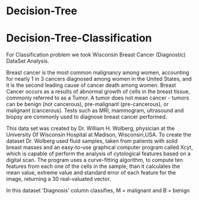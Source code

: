 # Decision-Tree

# Decision-Tree-Classification
For Classification problem we took Wisconsin Breast Cancer (Diagnostic) DataSet Analysis.

Breast cancer is the most common malignancy among women, accounting for nearly 1 in 3 cancers diagnosed among women in the United States, and it is the second leading cause of cancer death among women. Breast Cancer occurs as a results of abnormal growth of cells in the breast tissue, commonly referred to as a Tumor. A tumor does not mean cancer - tumors can be benign (not cancerous), pre-malignant (pre-cancerous), or malignant (cancerous). Tests such as MRI, mammogram, ultrasound and biopsy are commonly used to diagnose breast cancer performed.

This data set was created by Dr. William H. Wolberg, physician at the University Of Wisconsin Hospital at Madison, Wisconsin,USA. To create the dataset Dr. Wolberg used fluid samples, taken from patients with solid breast masses and an easy-to-use graphical computer program called Xcyt, which is capable of perform the analysis of cytological features based on a digital scan. The program uses a curve-fitting algorithm, to compute ten features from each one of the cells in the sample, than it calculates the mean value, extreme value and standard error of each feature for the image, returning a 30 real-valuated vector.

In this dataset 'Diagnosis' column classifies,
M = malignant and 
B = benign
